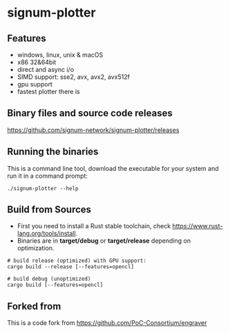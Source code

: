 # signum-plotter

## Features
- windows, linux, unix & macOS
- x86 32&64bit 
- direct and async i/o
- SIMD support: sse2, avx, avx2, avx512f
- gpu support
- fastest plotter there is

## Binary files and source code releases

https://github.com/signum-network/signum-plotter/releases

## Running the binaries

This is a command line tool, download the executable for your system and run it in a command prompt:

```shell
./signum-plotter --help
```

## Build from Sources

 - First you need to install a Rust stable toolchain, check https://www.rust-lang.org/tools/install.
 - Binaries are in **target/debug** or **target/release** depending on optimization.

``` shell
# build release (optimized) with GPU support:
cargo build --release [--features=opencl]

# build debug (unoptimized)
cargo build [--features=opencl]
```

## Forked from

This is a code fork from https://github.com/PoC-Consortium/engraver

